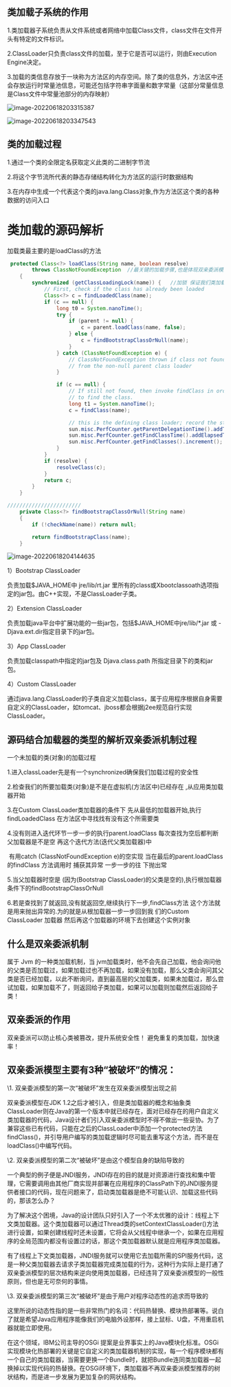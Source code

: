

## 类加载子系统的作用

1.类加载器子系统负责从文件系统或者网络中加载Class文件，class文件在文件开头有特定的文件标识。

2.ClassLoader只负责class文件的加载，至于它是否可以运行，则由Execution Engine决定。

3.加载的类信息存放于一块称为方法区的内存空间。除了类的信息外，方法区中还会存放运行时常量池信息，可能还包括字符串字面量和数字常量（这部分常量信息是Class文件中常量池部分的内存映射）

![image-20220618203315387](C:\Users\HP\AppData\Roaming\Typora\typora-user-images\image-20220618203315387.png)

![image-20220618203347543](C:\Users\HP\AppData\Roaming\Typora\typora-user-images\image-20220618203347543.png)

## **类的加载过程**

1.通过一个类的全限定名获取定义此类的二进制字节流

2.将这个字节流所代表的静态存储结构转化为方法区的运行时数据结构

3.在内存中生成一个代表这个类的java.lang.Class对象,作为方法区这个类的各种数据的访问入口 

# **类加载的源码解析**

加载类最主要的是loadClass的方法

```java
 protected Class<?> loadClass(String name, boolean resolve)
        throws ClassNotFoundException  //最关键的加载步骤,也是体现双亲委派模型的核心代码
    {
        synchronized (getClassLoadingLock(name)) {   //加锁 保证我们类加载过程的安全性
            // First, check if the class has already been loaded
            Class<?> c = findLoadedClass(name);
            if (c == null) {
                long t0 = System.nanoTime();
                try {
                    if (parent != null) {
                        c = parent.loadClass(name, false);
                    } else {
                        c = findBootstrapClassOrNull(name);
                    }
                } catch (ClassNotFoundException e) {
                    // ClassNotFoundException thrown if class not found
                    // from the non-null parent class loader
                }

                if (c == null) {
                    // If still not found, then invoke findClass in order
                    // to find the class.
                    long t1 = System.nanoTime();
                    c = findClass(name);

                    // this is the defining class loader; record the stats
                    sun.misc.PerfCounter.getParentDelegationTime().addTime(t1 - t0);
                    sun.misc.PerfCounter.getFindClassTime().addElapsedTimeFrom(t1);
                    sun.misc.PerfCounter.getFindClasses().increment();
                }
            }
            if (resolve) {
                resolveClass(c);
            }
            return c;
        }
    }

////////////////////////
    private Class<?> findBootstrapClassOrNull(String name)
    {
        if (!checkName(name)) return null;

        return findBootstrapClass(name);
    }
```

![image-20220618204144635](C:\Users\HP\AppData\Roaming\Typora\typora-user-images\image-20220618204144635.png)

1）Bootstrap ClassLoader

负责加载$JAVA_HOME中 jre/lib/rt.jar 里所有的class或Xbootclassoath选项指定的jar包。由C++实现，不是ClassLoader子类。

2）Extension ClassLoader

负责加载java平台中扩展功能的一些jar包，包括$JAVA_HOME中jre/lib/*.jar 或 -Djava.ext.dir指定目录下的jar包。

3）App ClassLoader    

负责加载classpath中指定的jar包及 Djava.class.path 所指定目录下的类和jar包。

4）Custom ClassLoader  

通过java.lang.ClassLoader的子类自定义加载class，属于应用程序根据自身需要自定义的ClassLoader，如tomcat、jboss都会根据j2ee规范自行实现ClassLoader。

## 源码结合加载器的类型的解析双亲委派机制过程

一个未加载的类(对象)的加载过程

1.进入classLoader先是有一个synchronized确保我们加载过程的安全性

2.检查我们的所要加载类(对象)是不是在虚拟机(方法区中)已经存在  ,从应用类加载器开始

3.在Custom ClassLoader类加载器的条件下  先从最低的加载器开始,执行findLoadedClass 在方法区中寻找找有没有这个所需要类

4.没有则进入迭代环节一步一步的执行parent.loadClass 每次查找为空后都判断父加载器是不是空   再这个迭代方法(迭代父类加载器)中 

​		有用catch (ClassNotFoundException e)的空实现   当在最后的parent.loadClass的findClass 方法调用时   捕获其异常 一步一步的往		下抛出常

5.当父加载器时空是 (因为(Bootstrap ClassLoader)的父类是空的),执行根加载器条件下的findBootstrapClassOrNull

6.若是查找到了就返回,没有就返回空,继续执行下一步,findClass方法 这个方法就是用来抛出异常的.为的就是从根加载器一步一步回到我	们的Custom ClassLoader  加载器  然后再这个加载器的环境下去创建这个实例对象

## 什么是双亲委派机制

属于 Jvm 的一种类加载机制，当  jvm加载类时，他不会先自己加载，他会询问他的父类是否加载过，如果加载过也不再加载，如果没有加载，那么父类会询问其父类是否已经加载，以此不断询问，直到最高层的父加载类，如果未加载过，那么尝试加载，如果加载不了，则返回给子类加载，如果可以加载则加载然后返回给子类！


## 双亲委派的作用

 双亲委派可以防止核心类被篡改，提升系统安全性！
 避免重复的类加载，加快速率！

##  双亲委派模型主要有3种“被破坏”的情况： 

  \1. 双亲委派模型的第一次“被破坏”发生在双亲委派模型出现之前 

  双亲委派模型在JDK  1.2之后才被引入，但是类加载器的概念和抽象类ClassLoader则在Java的第一个版本中就已经存在，面对已经存在的用户自定义类加载器的代码，Java设计者们引入双亲委派模型时不得不做出一些妥协。为了兼容这些已有代码，只能在之后的ClassLoader中添加一个protected方法findClass()，并引导用户编写的类加载逻辑时尽可能去重写这个方法，而不是在loadClass()中编写代码。 

  \2. 双亲委派模型的第二次“被破坏”是由这个模型自身的缺陷导致的 

  一个典型的例子便是JNDI服务，JNDI存在的目的就是对资源进行查找和集中管理，它需要调用由其他厂商实现并部署在应用程序的ClassPath下的JNDI服务提供者接口的代码，现在问题来了，启动类加载器是绝不可能认识、加载这些代码的，那该怎么办？ 

   为了解决这个困境，Java的设计团队只好引入了一个不太优雅的设计：线程上下文类加载器。这个类加载器可以通过Thread类的setContextClassLoader()方法进行设置，如果创建线程时还未设置，它将会从父线程中继承一个，如果在应用程序的全局范围内都没有设置过的话，那这个类加载器默认就是应用程序类加载器。 

  有了线程上下文类加载器，JNDI服务就可以使用它去加载所需的SPI服务代码，这是一种父类加载器去请求子类加载器完成类加载的行为，这种行为实际上是打通了双亲委派模型的层次结构来逆向使用类加载器，已经违背了双亲委派模型的一般性原则，但也是无可奈何的事情。 

  \3. 双亲委派模型的第三次“被破坏”是由于用户对程序动态性的追求而导致的 

  这里所说的动态性指的是一些非常热门的名词：代码热替换、模块热部署等。说白了就是希望Java应用程序能像我们的电脑外设那样，接上鼠标、U盘，不用重启机器就能立即使用。 

  在这个领域，IBM公司主导的OSGi  提案是业界事实上的Java模块化标准。OSGi实现模块化热部署的关键是它自定义的类加载器机制的实现，每一个程序模块都有一个自己的类加载器，当需要更换一个Bundle时，就把Bundle连同类加载器一起换掉以实现代码的热替换。在OSGi环境下，类加载器不再双亲委派模型推荐的树状结构，而是进一步发展为更加复杂的网状结构。 
